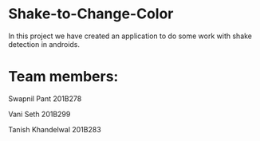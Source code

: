 # Shake-to-Change-Color

In this project we have created an application to do some work with shake detection in androids.

# Team members:
Swapnil Pant 201B278

Vani Seth 201B299

Tanish Khandelwal 201B283
